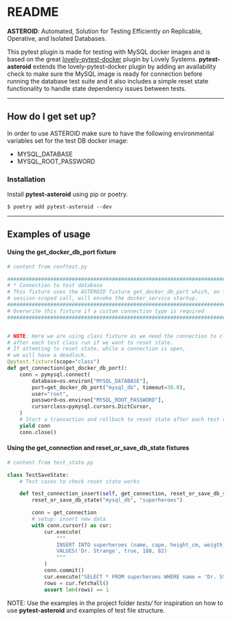 # README

__ASTEROID__:
Automated, Solution for Testing Efficiently on Replicable, Operative, and Isolated Databases.

This pytest plugin is made for testing with MySQL docker images and is based on the great [lovely-pytest-docker](https://github.com/lovelysystems/lovely-pytest-docker "lovely-pytest-docker GitHub") plugin by Lovely Systems.
__pytest-asteroid__ extends the lovely-pytest-docker plugin by adding an availability check to make sure the MySQL image is ready for connection before running the database test suite and it also includes a simple reset state functionality to handle state dependency issues between tests.

---
## How do I get set up?

In order to use ASTEROID make sure to have the following environmental variables set for the test DB docker image:
* MYSQL_DATABASE
* MYSQL_ROOT_PASSWORD

### Installation

Install __pytest-asteroid__ using pip or poetry.
```shell
$ poetry add pytest-asteroid --dev
```

---
## Examples of usage

#### Using the get_docker_db_port fixture
```python
# content from conftest.py

###############################################################################
# * Connection to test database
# This fixture uses the ASTEROID fixture get_docker_db_port which, on first
# session-scoped call, will envoke the docker_service startup.
###############################################################################
# Overwrite this fixture if a custom connection type is required
###############################################################################


# NOTE: Here we are using class fixture as we need the connection to close again
# after each test class run if we want to reset state.
# If attemting to reset state, while a connection is open,
# we will have a deadlock.
@pytest.fixture(scope="class")
def get_connection(get_docker_db_port):
    conn = pymysql.connect(
        database=os.environ["MYSQL_DATABASE"],
        port=get_docker_db_port("mysql_db", timeout=30.0),
        user="root",
        password=os.environ["MYSQL_ROOT_PASSWORD"],
        cursorclass=pymysql.cursors.DictCursor,
    )
    # Start a transaction and rollback to reset state after each test class execution
    yield conn
    conn.close()

```

#### Using the get_connection and reset_or_save_db_state fixtures
```python
# content from test_state.py

class TestSaveState:
    # Test cases to check reset state works

    def test_connection_insert(self, get_connection, reset_or_save_db_state):
        reset_or_save_db_state("mysql_db", "superheroes")

        conn = get_connection
        # setup: insert new data
        with conn.cursor() as cur:
            cur.execute(
                """
                INSERT INTO superheroes (name, cape, height_cm, weigth_kg)
                VALUES('Dr. Strange', true, 188, 82)
                """
            )
            conn.commit()
            cur.execute("SELECT * FROM superheroes WHERE name = 'Dr. Strange'")
            rows = cur.fetchall()
            assert len(rows) == 1

```

NOTE: Use the examples in the project folder _*tests/*_ for inspiration on how to use __pytest-asteroid__ and examples of test file structure.
